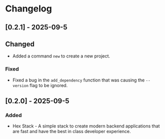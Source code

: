 # Changelog

## [0.2.1] - 2025-09-5

## Changed

- Added a command `new` to create a new project.

### Fixed

- Fixed a bug in the `add_dependency` function that was causing the `--version` flag to be ignored.

## [0.2.0] - 2025-09-5

### Added

- Hex Stack - A simple stack to create modern backend applications that are fast and have the best in class developer experience.
